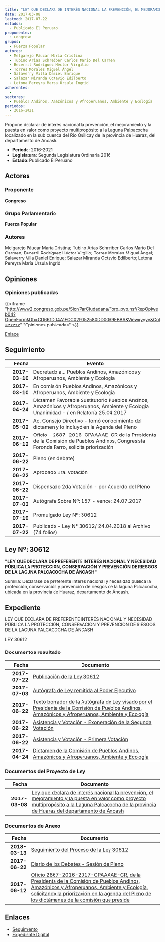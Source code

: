 ```yaml
---
title: "LEY QUE DECLARA DE INTERÉS NACIONAL LA PREVENCIÓN, EL MEJORAMIENTO Y LA PUESTA EN VALOR COMO PROYECTO MULTIPROPÓSITO A LA LAGUNA PALPACOCHA DE LA PROVINCIA DE HUARAZ DEL DEPARTAMENTO DE ANCASH"
date: 2017-03-08
lastmod: 2017-07-22
estados: 
  - Publicado El Peruano
proponentes: 
  - Congreso
grupos: 
  - Fuerza Popular
autores: 
  - Melgarejo Páucar María Cristina
  - Tubino Arias Schreiber Carlos Mario Del Carmen
  - Becerril Rodríguez Héctor Virgilio
  - Torres Morales Miguel Ángel
  - Salaverry Villa Daniel Enrique
  - Salazar Miranda Octavio Edilberto
  - Letona Pereyra María Úrsula Ingrid
adherentes: 
  - 
sectores: 
  - Pueblos Andinos, Amazónicos y Afroperuanos, Ambiente y Ecología
periodos: 
  - 2016-2021
---
```


Propone declarar de interés nacional la prevención, el mejoramiento y la puesta en valor como proyecto multipropósito a la Laguna Palpacocha localizado en la sub cuenca del Río Quillcay de la provincia de Huaraz, del departamento de Ancash.

- **Periodo**: 2016-2021
- **Legislatura**: Segunda Legislatura Ordinaria 2016
- **Estado**: Publicado El Peruano

## Actores

### Proponente

**Congreso**

### Grupo Parlamentario

**Fuerza Popular**

### Autores

Melgarejo Páucar María Cristina; Tubino Arias Schreiber Carlos Mario Del Carmen; Becerril Rodríguez Héctor Virgilio; Torres Morales Miguel Ángel; Salaverry Villa Daniel Enrique; Salazar Miranda Octavio Edilberto; Letona Pereyra María Úrsula Ingrid


## Opiniones

### Opiniones publicadas

{{<iframe "http://www2.congreso.gob.pe/Sicr/ParCiudadana/Foro_pvp.nsf/RepOpiweb04?OpenForm&Db=CD661DD4A1FCC029052580DD0069EBBA&View=yyyy&Col=zzzzz" "Opiniones publicadas" >}}

[Enlace](http://www2.congreso.gob.pe/Sicr/ParCiudadana/Foro_pvp.nsf/RepOpiweb04?OpenForm&Db=CD661DD4A1FCC029052580DD0069EBBA&View=yyyy&Col=zzzzz)

## Seguimiento

| Fecha | Evento |
|------:|--------|
| **2017-03-10** | Decretado a... Pueblos Andinos, Amazónicos y Afroperuanos, Ambiente y Ecología|
| **2017-03-10** | En comisión Pueblos Andinos, Amazónicos y Afroperuanos, Ambiente y Ecología|
| **2017-04-24** | Dictamen Favorable Sustitutorio Pueblos Andinos, Amazónicos y Afroperuanos, Ambiente y Ecología Unanimidad - / en Relatoría 25.04.2017|
| **2017-05-02** | Ac. Consejo Directivo - tomó conocimiento del dictamen y lo incluyó en la Agenda del Pleno|
| **2017-06-12** | Oficio - 2687-2016-CPAAAAE-CR de la Presidenta de la Comisión de Pueblos Andinos, Congresista Foronda Farro, solicita priorización|
| **2017-06-22** | Pleno (en debate)|
| **2017-06-22** | Aprobado 1ra. votación|
| **2017-06-22** | Dispensado 2da Votación - por Acuerdo del Pleno|
| **2017-07-03** | Autógrafa Sobre Nº: 157 - vence: 24.07.2017|
| **2017-07-19** | Promulgado Ley Nº: 30612|
| **2017-07-22** | Publicado - Ley N° 30612/ 24.04.2018 al Archivo (74 folios)|

## Ley Nº: 30612

**"LEY QUE DECLARA DE PREFERENTE INTERÉS NACIONAL Y NECESIDAD PÚBLICA LA PROTECCIÓN, CONSERVACIÓN Y PREVENCIÓN DE RIESGOS DE LA LAGUNA PALCACOCHA DE ÁNCASH"**

Sumilla: Declárase de preferente interés nacional y necesidad pública la protección, conservación y prevención de riesgos de la laguna Palcacocha, ubicada en la provincia de Huaraz, departamento de Áncash.


## Expediente

LEY QUE DECLARA DE PREFERENTE INTERÉS NACIONAL Y NECESIDAD PÚBLICA LA PROTECCIÓN, CONSERVACIÓN Y PREVENCIÓN DE RIESGOS DE LA LAGUNA PALCACOCHA DE ÁNCASH

LEY 30612


### Documentos resultado

| Fecha | Documento |
|------:|--------|
| **2017-07-22** | [Publicación de la Ley 30612](http://www.leyes.congreso.gob.pe/Documentos/2016_2021/ADLP/Normas_Legales/30612-LEY.pdf) |
| **2017-07-03** | [Autógrafa de Ley remitida al Poder Ejecutivo](http://www.leyes.congreso.gob.pe/Documentos/2016_2021/ADLP/Texto_Aprobado/AU0103220170703.PDF) |
| **2017-06-22** | [Texto borrador de la Autógrafa de Ley visado por el Presidente de la Comisión de Pueblos Andinos, Amazónicos y Afroperuanos, Ambiente y Ecología](http://www.leyes.congreso.gob.pe/Documentos/2016_2021/Texto_Borrador_de_Autografa/BAU0103220170622.pdf) |
| **2017-06-22** | [Asistencia y Votación - Exoneración de la Segunda Votación](http://www.leyes.congreso.gob.pe/Documentos/2016_2021/Asistencia_y_Votacion/Proyectos_de_Ley/Exoneracion_de_Segunda_Votacion/ESV0103220170622.pdf) |
| **2017-06-22** | [Asistencia y Votación - Primera Votación](http://www.leyes.congreso.gob.pe/Documentos/2016_2021/Asistencia_y_Votacion/Proyectos_de_Ley/AV0103220170622.pdf) |
| **2017-04-24** | [Dictamen de la Comisión de Pueblos Andinos, Amazónicos y Afroperuanos, Ambiente y Ecología](http://www.leyes.congreso.gob.pe/Documentos/2016_2021/Dictamenes/Proyectos_de_Ley/01032DC19MAY20170424..pdf) |

### Documentos del Proyecto de Ley

| Fecha | Documento |
|------:|--------|
| **2017-03-08** | [Ley que declara de interés nacional la prevención, el mejoramiento y la puesta en valor como proyecto multipropósito a la Laguna Palcacocha de la provincia de Huaraz del departamento de Áncash](http://www.leyes.congreso.gob.pe/Documentos/2016_2021/Proyectos_de_Ley_y_de_Resoluciones_Legislativas/PL0103220170308.PDF) |

### Documentos de Anexo

| Fecha | Documento |
|------:|--------|
| **2018-03-13** | [Seguimiento del Proceso de la Ley 30612](http://www.leyes.congreso.gob.pe/Documentos/2016_2021/Seguimiento_de_Proyectos_de_Ley/01032PL20180313..pdf) |
| **2017-06-22** | [Diario de los Debates - Sesión de Pleno](http://www2.congreso.gob.pe/Sicr/DiarioDebates/Publicad.nsf/SesionesPleno/05256D6E0073DFE90525814800610048/$FILE/SLO-2016-17A.pdf) |
| **2017-06-12** | [Oficio 2867-2016-2017-CPAAAAE-CR, de la Presidenta de la Comisión de Pueblos Andinos, Amazónicos y Afroperuanos, Ambiente y Ecología, solicitando la priorización en la agenda del Pleno de los dictámenes de la comisión que preside](http://www.leyes.congreso.gob.pe/Documentos/2016_2021/Oficios/Comisiones_Ordinarias/OFICIO-2867-2016-2017-CPAAAAE-CR.pdf) |

## Enlaces 

- [Seguimiento](http://www2.congreso.gob.pe/Sicr/TraDocEstProc/CLProLey2016.nsf/f7fff46988ca05b1052578e100829cc7/565b5f594b9625f3052580dd0063dbd2?OpenDocument)
- [Expediente Digital](http://www2.congreso.gob.pehttp://www2.congreso.gob.pe/Sicr/TraDocEstProc/CLProLey2016.nsf/f7fff46988ca05b1052578e100829cc7/565b5f594b9625f3052580dd0063dbd2?OpenDocument&Click=05257FB7005EB655.eb71d0cf91d8294e05256cdf006b5706/$Body/0.1C6C)
